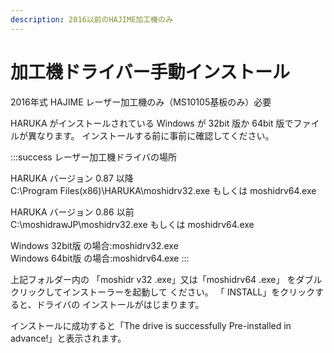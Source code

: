 ```yaml
---
description: 2016以前のHAJIME加工機のみ
---
```


# 加工機ドライバー手動インストール

2016年式 HAJIME レーザー加工機のみ（MS10105基板のみ）必要

HARUKA がインストールされている Windows が 32bit 版か 64bit 版でファイルが異なります。 インストールする前に事前に確認してください。

:::success
レーザー加工機ドライバの場所

HARUKA バージョン 0.87 以降\
C:\Program Files(x86)\HARUKA\moshidrv32.exe もしくは moshidrv64.exe&#x20;

HARUKA バージョン 0.86 以前\
C:\moshidrawJP\moshidrv32.exe もしくは moshidrv64.exe

Windows 32bit版 の場合:moshidrv32.exe  
Windows 64bit版 の場合:moshidrv64.exe
:::

上記フォルダー内の 「moshidr v32 .exe」又は「moshidrv64 .exe」 をダブルクリックしてインストーラーを起動して ください。 「 INSTALL」をクリックすると、ドライバの インストールがはじまります。

インストールに成功すると「The drive is successfully Pre-installed in advance!」と表示されます。
